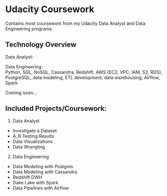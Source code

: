 # Udacity Coursework

Contains most coursework from my Udacity Data Analyst and Data Engineering programs.

## Technology Overview

Data Analyst:

Data Engineering:<br>
Python, SQL, NoSQL, Cassandra, Redshift, AWS (EC2, VPC, IAM, S3, RDS), PostgreSQL, data modeling, ETL development, data warehousing, Airflow, Spark

Coming soon...

## Included Projects/Coursework:
1. Data Analyst
  - Investigate a Dataset
  - A_B Testing Results
  - Data Visualizations
  - Data Wrangling

2. Data Engineering
  - Data Modeling with Postgres
  - Data Modeling with Cassandra
  - Redshift DWH
  - Dake Lake with Spark
  - Data Pipelines with Airflow

